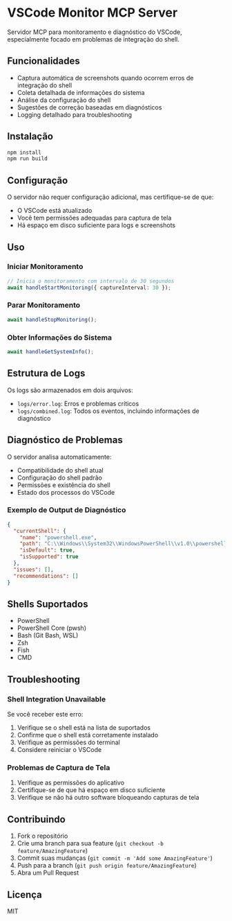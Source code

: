 # VSCode Monitor MCP Server

Servidor MCP para monitoramento e diagnóstico do VSCode, especialmente focado em problemas de integração do shell.

## Funcionalidades

- Captura automática de screenshots quando ocorrem erros de integração do shell
- Coleta detalhada de informações do sistema
- Análise da configuração do shell
- Sugestões de correção baseadas em diagnósticos
- Logging detalhado para troubleshooting

## Instalação

```bash
npm install
npm run build
```

## Configuração

O servidor não requer configuração adicional, mas certifique-se de que:
- O VSCode está atualizado
- Você tem permissões adequadas para captura de tela
- Há espaço em disco suficiente para logs e screenshots

## Uso

### Iniciar Monitoramento

```typescript
// Inicia o monitoramento com intervalo de 30 segundos
await handleStartMonitoring({ captureInterval: 30 });
```

### Parar Monitoramento

```typescript
await handleStopMonitoring();
```

### Obter Informações do Sistema

```typescript
await handleGetSystemInfo();
```

## Estrutura de Logs

Os logs são armazenados em dois arquivos:
- `logs/error.log`: Erros e problemas críticos
- `logs/combined.log`: Todos os eventos, incluindo informações de diagnóstico

## Diagnóstico de Problemas

O servidor analisa automaticamente:
- Compatibilidade do shell atual
- Configuração do shell padrão
- Permissões e existência do shell
- Estado dos processos do VSCode

### Exemplo de Output de Diagnóstico

```json
{
  "currentShell": {
    "name": "powershell.exe",
    "path": "C:\\Windows\\System32\\WindowsPowerShell\\v1.0\\powershell.exe",
    "isDefault": true,
    "isSupported": true
  },
  "issues": [],
  "recommendations": []
}
```

## Shells Suportados

- PowerShell
- PowerShell Core (pwsh)
- Bash (Git Bash, WSL)
- Zsh
- Fish
- CMD

## Troubleshooting

### Shell Integration Unavailable

Se você receber este erro:
1. Verifique se o shell está na lista de suportados
2. Confirme que o shell está corretamente instalado
3. Verifique as permissões do terminal
4. Considere reiniciar o VSCode

### Problemas de Captura de Tela

1. Verifique as permissões do aplicativo
2. Certifique-se de que há espaço em disco suficiente
3. Verifique se não há outro software bloqueando capturas de tela

## Contribuindo

1. Fork o repositório
2. Crie uma branch para sua feature (`git checkout -b feature/AmazingFeature`)
3. Commit suas mudanças (`git commit -m 'Add some AmazingFeature'`)
4. Push para a branch (`git push origin feature/AmazingFeature`)
5. Abra um Pull Request

## Licença

MIT